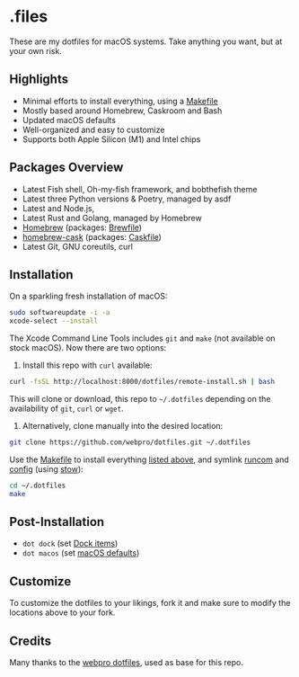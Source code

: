 # .files

These are my dotfiles for macOS systems.
Take anything you want, but at your own risk.

## Highlights

- Minimal efforts to install everything, using a [Makefile](./Makefile)
- Mostly based around Homebrew, Caskroom and Bash
- Updated macOS defaults
- Well-organized and easy to customize
- Supports both Apple Silicon (M1) and Intel chips

## Packages Overview

- Latest Fish shell, Oh-my-fish framework, and bobthefish theme
- Latest three Python versions & Poetry, managed by asdf
- Latest and Node.js,
- Latest Rust and Golang, managed by Homebrew
- [Homebrew](https://brew.sh) (packages: [Brewfile](./install/Brewfile))
- [homebrew-cask](https://github.com/Homebrew/homebrew-cask) (packages: [Caskfile](./install/Caskfile))
- Latest Git, GNU coreutils, curl

## Installation

On a sparkling fresh installation of macOS:

```bash
sudo softwareupdate -i -a
xcode-select --install
```

The Xcode Command Line Tools includes `git` and `make` (not available on stock macOS). Now there are two options:

1. Install this repo with `curl` available:

```bash
curl -fsSL http://localhost:8000/dotfiles/remote-install.sh | bash
```

This will clone or download, this repo to `~/.dotfiles` depending on the availability of `git`, `curl` or `wget`.

1. Alternatively, clone manually into the desired location:

```bash
git clone https://github.com/webpro/dotfiles.git ~/.dotfiles
```

Use the [Makefile](./Makefile) to install everything [listed above](#package-overview), and symlink [runcom](./runcom)
and [config](./config) (using [stow](https://www.gnu.org/software/stow/)):

```bash
cd ~/.dotfiles
make
```


## Post-Installation

- `dot dock` (set [Dock items](./macos/dock.sh))
- `dot macos` (set [macOS defaults](./macos/defaults.sh))


## Customize

To customize the dotfiles to your likings, fork it and make sure to modify the locations above to your fork.

## Credits

Many thanks to the [webpro dotfiles](https://github.com/webpro/dotfiles), used as base for this repo.
